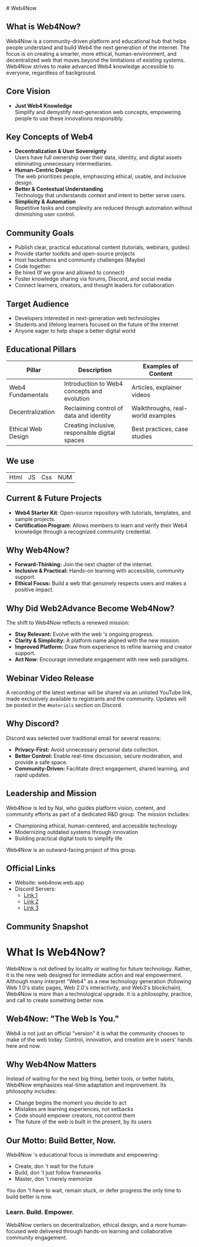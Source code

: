 <link rel="preload" as='style' href="https://actwu.github.io/md2.css"/>
<link rel="preload" as='script' href="https://cdn.jsdelivr.net/gh/iselang/iselang.github.io@main/num.min.js"/>
<link rel="stylesheet" href="https://actwu.github.io/md2.css"/>
<script src="https://cdn.jsdelivr.net/gh/iselang/iselang.github.io@main/num.min.js"></script>
<script>
app('Web4Now'); fav(17)
</script>
# Web4Now

## What is Web4Now?

Web4Now is a community-driven platform and educational hub that helps people understand and build Web4 the next generation of the internet. The focus is on creating a smarter, more ethical, human-environment, and decentralized web that moves beyond the limitations of existing systems. Web4Now strives to make advanced Web4 knowledge accessible to everyone, regardless of background.

## Core Vision

- **Just Web4 Knowledge**  
  Simplify and demystify next-generation web concepts, empowering people to use these innovations responsibly.

## Key Concepts of Web4

- **Decentralization & User Sovereignty**  
  Users have full ownership over their data, identity, and digital assets eliminating unnecessary intermediaries.
- **Human-Centric Design**  
  The web prioritizes people, emphasizing ethical, usable, and inclusive design.
- **Better & Contextual Understanding**  
  Technology that understands context and intent to better serve users.
- **Simplicity & Automation**  
  Repetitive tasks and complexity are reduced through automation without diminishing user control.

## Community Goals

- Publish clear, practical educational content (tutorials, webinars, guides)
- Provide starter toolkits and open-source projects
- Host hackathons and community challenges (Maybe)
- Code together.
- Be hired (If we grow and allowed to connect)
- Foster knowledge sharing via forums, Discord, and social media
- Connect learners, creators, and thought leaders for collaboration

## Target Audience

- Developers interested in next-generation web technologies
- Students and lifelong learners focused on the future of the internet
- Anyone eager to help shape a better digital world

## Educational Pillars

| Pillar                | Description                                     | Examples of Content                 |
|-----------------------|-------------------------------------------------|-------------------------------------|
| Web4 Fundamentals     | Introduction to Web4 concepts and evolution     | Articles, explainer videos          |
| Decentralization      | Reclaiming control of data and identity         | Walkthroughs, real-world examples   |
| Ethical Web Design    | Creating inclusive, responsible digital spaces  | Best practices, case studies        |

## We use

| | | | |
|-|-|-|-|
|Html | JS | Css | NUM

## Current & Future Projects

- **Web4 Starter Kit**: Open-source repository with tutorials, templates, and sample projects.
- **Certification Program**: Allows members to learn and verify their Web4 knowledge through a recognized community credential.

## Why Web4Now?

- **Forward-Thinking:** Join the next chapter of the internet.
- **Inclusive & Practical:** Hands-on learning with accessible, community support.
- **Ethical Focus:** Build a web that genuinely respects users and makes a positive impact.

## Why Did Web2Advance Become Web4Now?

The shift to Web4Now reflects a renewed mission:

- **Stay Relevant:** Evolve with the web 's ongoing progress.
- **Clarity & Simplicity:** A platform name aligned with the new mission.
- **Improved Platform:** Draw from experience to refine learning and creator support.
- **Act Now:** Encourage immediate engagement with new web paradigms.

## Webinar Video Release

A recording of the latest webinar will be shared via an unlisted YouTube link, made exclusively available to registrants and the community. Updates will be posted in the `#materials` section on Discord.

## Why Discord?

Discord was selected over traditional email for several reasons:

- **Privacy-First:** Avoid unnecessary personal data collection.
- **Better Control:** Enable real-time discussion, secure moderation, and provide a safe space.
- **Community-Driven:** Facilitate direct engagement, shared learning, and rapid updates.

## Leadership and Mission

Web4Now is led by Nai, who guides platform vision, content, and community efforts as part of a dedicated R&D group. The mission includes:

- Championing ethical, human-centered, and accessible technology
- Modernizing outdated systems through innovation
- Building practical digital tools to simplify life

Web4Now is an outward-facing project of this group.

## Official Links

- Website: web4now.web.app
- Discord Servers:
    - [Link 1](discord.gg/35c2JzF98e)
    - [Link 2](discord.gg/cKE8b3d4rC)
    - [Link 3](discord.gg/pkbaH73eSQ)

## Community Snapshot

# What Is Web4Now?

Web4Now is not defined by locality or waiting for future technology. Rather, it is the new web designed for immediate action and real empowerment. Although many interpret "Web4" as a new technology generation (following Web 1.0's static pages, Web 2.0's interactivity, and Web3's blockchain), Web4Now is more than a technological upgrade. It is a philosophy, practice, and call to create something better now.

## Web4Now: "The Web Is You."

Web4 is not just an official "version" it is what the community chooses to make of the web today. Control, innovation, and creation are in users' hands here and now.

## Why Web4Now Matters

Instead of waiting for the next big thing, better tools, or better habits, Web4Now emphasizes real-time adaptation and improvement. Its philosophy includes:

- Change begins the moment you decide to act
- Mistakes are learning experiences, not setbacks
- Code should empower creators, not control them
- The future of the web is built in the present, by its users

## Our Motto: Build Better, Now.

Web4Now 's educational focus is immediate and empowering:

- Create, don 't wait for the future
- Build, don 't just follow frameworks
- Master, don 't merely memorize

You don 't have to wait, remain stuck, or defer progress the only time to build better is now.

### Learn. Build. Empower.

Web4Now centers on decentralization, ethical design, and a more human-focused web delivered through hands-on learning and collaborative community engagement.

